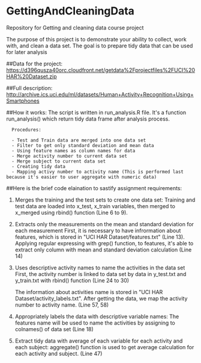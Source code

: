 # GettingAndCleaningData
Repository for Getting and cleaning data course project

The purpose of this project is to demonstrate your ability to collect, work with, and clean a data set. The goal is to prepare tidy data that can be used for later analysis

##Data for the project:	   
     https://d396qusza40orc.cloudfront.net/getdata%2Fprojectfiles%2FUCI%20HAR%20Dataset.zip

##Full description:
     http://archive.ics.uci.edu/ml/datasets/Human+Activity+Recognition+Using+Smartphones

##How it works:
      The script is written in run_analysis.R file. It's a function run_analysis() which return tidy data frame after analysis process.
      
      Procedures:
      
      - Test and Train data are merged into one data set
      - Filter to get only standard deviation and mean data
      - Using feature names as column names for data
      - Merge activity number to current data set
      - Merge subject to current data set
      - Creating tidy data 
      - Mapping activy number to activity name (This is performed last because it's easier to user aggregate with numeric data)
      
      


##Here is the brief code elaination to sastify assignment requirements: 

1. Merges the training and the test sets to create one data set:
   Training and test data are loaded into x_test, x_train variables, then merged to x_merged using rbind() function (Line 6 to 9).
   
2. Extracts only the measurements on the mean and standard deviation for each measurement
   First, it is necessary to have infrormation about features, which is stored in "UCI HAR Dataset/features.txt" (Line 13). Applying regular expressing with grep() function, to features, it's able to extract only column with mean and standard deviation calculation (Line 14)

3. Uses descriptive activity names to name the activities in the data set
   First, the activity number is linked to data set by data in y_test.txt and y_train.txt with rbind() function (Line 24 to 30)

   The information about activities name is stored in "UCI HAR Dataset/activity_labels.txt". After getting the data, we map the activity number to activity name. (Line 57, 58)

4. Appropriately labels the data with descriptive variable names:
   The features name will be used to name the activities by assigning to colnames() of data set (Line 18)   

5. Extract tidy data with average of each variable for each activity and each subject:
   aggregate() function is used to get average calculation for each activity and subject. (Line 47)
